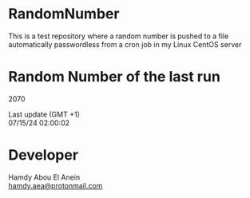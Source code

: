 # RandomNumber    
This is a test repository where a random number is pushed to a file automatically passwordless from a cron job in my Linux CentOS server    
# Random Number of the last run   
2070
      
Last update (GMT +1)    
07/15/24 02:00:02
# Developer    
Hamdy Abou El Anein   
hamdy.aea@protonmail.com
